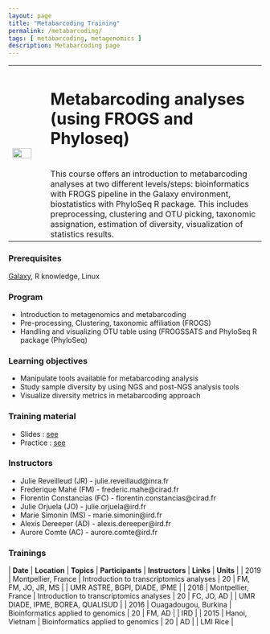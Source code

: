 ```yaml
---
layout: page
title: "Metabarcoding Training"
permalink: /metabarcoding/
tags: [ metabarcoding, metagenomics ]
description: Metabarcoding page
---
```

<table class="table-contact">
<tr>
<td width="15%"><img width="80%" src="{{ site.url }}/images/trainings-metabarcoding.png" alt="" />
</td>
<td>
<h1> Metabarcoding analyses (using FROGS and Phyloseq)</h1><br />
This course offers an introduction to metabarcoding analyses at two different levels/steps: bioinformatics with FROGS pipeline in the Galaxy environment, biostatistics with PhyloSeq R package. This includes preprocessing, clustering and OTU picking, taxonomic assignation, estimation of diversity, visualization of statistics results.
</td>
</tr>
</table>

### Prerequisites
[Galaxy](https://southgreenplatform.github.io/trainings//galaxy/), R knowledge, Linux
<div id="colonne1">
<h3>Program</h3>
<ul>
<li> Introduction to metagenomics and metabarcoding </li>
<li> Pre-processing, Clustering, taxonomic affiliation (FROGS) </li>
<li> Handling and visualizing OTU table using (FROGSSATS and PhyloSeq R package (PhyloSeq) </li>
</ul>
</div>

<div id="colonne2">
<h3>Learning objectives</h3>
<ul>
<li>Manipulate tools available for metabarcoding analysis </li>
<li>Study sample diversity by using NGS and post-NGS analysis tools</li>
<li>Visualize diversity metrics in metabarcoding approach </li>
</ul>
</div>


<div id="colonne3">
<h3>Training material</h3>
<ul>
<li>Slides : <a target="_blank" href="{{ site.url }}/files/metabarcoding_2019.pdf">see</a></li>
<li>Practice : <a target="_blank" href="{{ site.url }}/linux/MetabarcodingPractice">see</a> </li>
</ul>
</div>

<div id="nextInline" class="clearfix">
<h3>Instructors</h3>
<ul>
    <li>Julie Reveilleud (JR) - julie.reveillaud@inra.fr</li>
    <li>Frederique Mahé (FM) -  frederic.mahe@cirad.fr</li>
    <li>Florentin Constancias (FC) - florentin.constancias@cirad.fr </li>
    <li>Julie Orjuela (JO) - julie.orjuela@ird.fr</li>
    <li>Marie Simonin (MS) - marie.simonin@ird.fr </li>
    <li>Alexis Dereeper (AD) - alexis.dereeper@ird.fr </li>
    <li>Aurore Comte (AC) - aurore.comte@ird.fr</li>
</ul>
</div>

### Trainings
 
| **Date** | **Location** | **Topics** | **Participants** | **Instructors** | **Links** | **Units** |
| 2019 | Montpellier, France |  Introduction to transcriptomics analyses | 20 | FM, FM, JO, JR, MS | | UMR ASTRE, BGPI, DIADE, IPME  |
| 2018 | Montpellier, France |  Introduction to transcriptomics analyses | 20 | FC, JO, AD | | UMR DIADE, IPME, BOREA, QUALISUD |
| 2016 | Ouagadougou, Burkina |  Bioinformatics applied to genomics | 20 | FM, AD | | IRD |
| 2015 | Hanoi, Vietnam |  Bioinformatics applied to genomics | 20 | AD | | LMI Rice |
